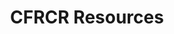 ---
title: CFRCR Resources
description: An index of resources related to CFRCR.
layout: collection_index
collections:
  - "cfrcr/example_collection.md"
permalink: /collections/cfrcr/
---
